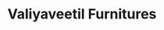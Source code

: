 ---
title: "Valiyaveetil Furnitures"
url: /ettumanoor-kottayam/valiyaveetil-furnitures/
shop: furniture
---